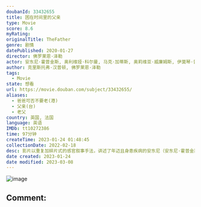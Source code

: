 ```yaml
---
doubanId: 33432655
title: 困在时间里的父亲
type: Movie
score: 8.6
myRating: 
originalTitle: TheFather
genre: 剧情
datePublished: 2020-01-27
director: 佛罗莱恩·泽勒
actor: 安东尼·霍普金斯, 奥利维娅·科尔曼, 马克·加蒂斯, 奥莉维亚·威廉姆斯, 伊莫琴·普茨, 卢夫斯·塞维尔, 阿耶莎·达尔克, 罗曼·泽勒, 雷·伯内特, 阿德南·昆迪, 斯科特·穆林斯, 布赖恩·罗杰, 艾薇·维
author: 克里斯托弗·汉普顿, 佛罗莱恩·泽勒
tags:
  - Movie
state: 想看
url: https://movie.douban.com/subject/33432655/
aliases:
  - 爸爸可否不要老(港)
  - 父亲(台)
  - 老父
country: 英国, 法国
language: 英语
IMDb: tt10272386
time: 97分钟
createTime: 2023-01-24 01:48:45
collectionDate: 2022-02-18
desc: 影片以重复加碎片式的感官叙事手法，讲述了年迈且身患疾病的安东尼（安东尼·霍普金斯AnthonyHopkins饰）正在面临一项艰难的人生选择——是搬到养老院还是接受女儿寻找的新护工。在这个过程中，...
date created: 2023-01-24
date modified: 2023-03-08
---
```


![image](p2628877926.jpg)

Comment:
---
